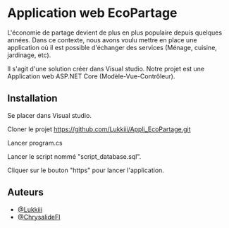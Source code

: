 
# Application web EcoPartage

L'économie de partage devient de plus en plus populaire depuis quelques années. Dans ce contexte, nous avons voulu mettre en place une application où il est possible d'échanger des services (Ménage, cuisine, jardinage, etc).

Il s'agit d'une solution créer dans Visual studio. Notre projet est une Application web ASP.NET Core (Modèle-Vue-Contrôleur).



## Installation

Se placer dans Visual studio. 

Cloner le projet https://github.com/Lukkiii/Appli_EcoPartage.git

Lancer program.cs

Lancer le script nommé "script_database.sql".

Cliquer sur le bouton "https" pour lancer l'application.


    
## Auteurs

- [@Lukkiii](https://www.github.com/Lukkiii)
- [@ChrysalideFI](https://www.github.com/ChrysalideFI)

